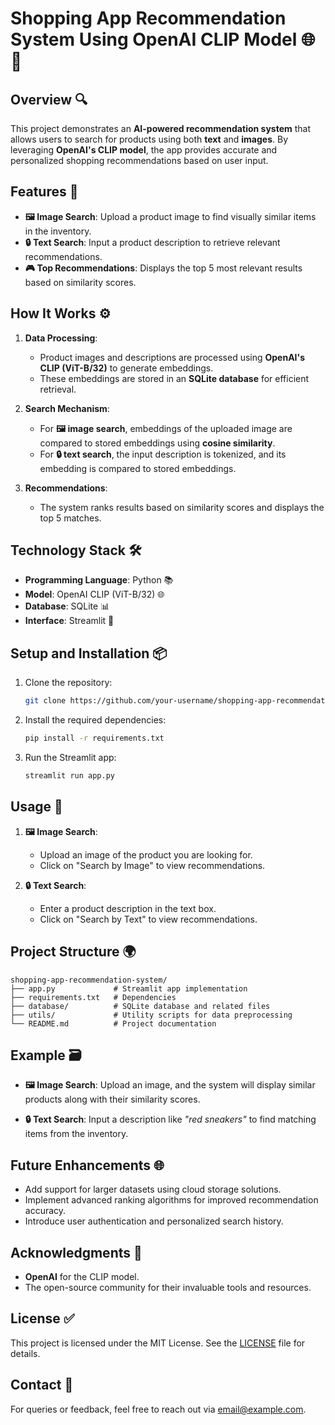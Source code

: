 # Shopping App Recommendation System Using OpenAI CLIP Model 🌐🚀

## Overview 🔍
This project demonstrates an **AI-powered recommendation system** that allows users to search for products using both **text** and **images**. By leveraging **OpenAI's CLIP model**, the app provides accurate and personalized shopping recommendations based on user input.

## Features 🌟
- **🖼 Image Search**: Upload a product image to find visually similar items in the inventory.
- **🔒 Text Search**: Input a product description to retrieve relevant recommendations.
- **🎮 Top Recommendations**: Displays the top 5 most relevant results based on similarity scores.

## How It Works ⚙️
1. **Data Processing**: 
   - Product images and descriptions are processed using **OpenAI's CLIP (ViT-B/32)** to generate embeddings.
   - These embeddings are stored in an **SQLite database** for efficient retrieval.

2. **Search Mechanism**:
   - For **🖼 image search**, embeddings of the uploaded image are compared to stored embeddings using **cosine similarity**.
   - For **🔒 text search**, the input description is tokenized, and its embedding is compared to stored embeddings.

3. **Recommendations**:
   - The system ranks results based on similarity scores and displays the top 5 matches.

## Technology Stack 🛠️
- **Programming Language**: Python 📚
- **Model**: OpenAI CLIP (ViT-B/32) 🌐
- **Database**: SQLite 📊
- **Interface**: Streamlit 🔄

## Setup and Installation 📦
1. Clone the repository:
   ```bash
   git clone https://github.com/your-username/shopping-app-recommendation-system.git
   ```

2. Install the required dependencies:
   ```bash
   pip install -r requirements.txt
   ```

3. Run the Streamlit app:
   ```bash
   streamlit run app.py
   ```

## Usage 🙋
1. **🖼 Image Search**:
   - Upload an image of the product you are looking for.
   - Click on "Search by Image" to view recommendations.

2. **🔒 Text Search**:
   - Enter a product description in the text box.
   - Click on "Search by Text" to view recommendations.

## Project Structure 🌍
```
shopping-app-recommendation-system/
├── app.py             # Streamlit app implementation
├── requirements.txt   # Dependencies
├── database/          # SQLite database and related files
├── utils/             # Utility scripts for data preprocessing
└── README.md          # Project documentation
```

## Example 🗃
- **🖼 Image Search**:
  Upload an image, and the system will display similar products along with their similarity scores.

- **🔒 Text Search**:
  Input a description like *"red sneakers"* to find matching items from the inventory.

## Future Enhancements 🌐
- Add support for larger datasets using cloud storage solutions.
- Implement advanced ranking algorithms for improved recommendation accuracy.
- Introduce user authentication and personalized search history.

## Acknowledgments 🙏
- **OpenAI** for the CLIP model.
- The open-source community for their invaluable tools and resources.

## License ✅
This project is licensed under the MIT License. See the [LICENSE](LICENSE) file for details.

## Contact 📧
For queries or feedback, feel free to reach out via [email@example.com](mailto:email@example.com).
